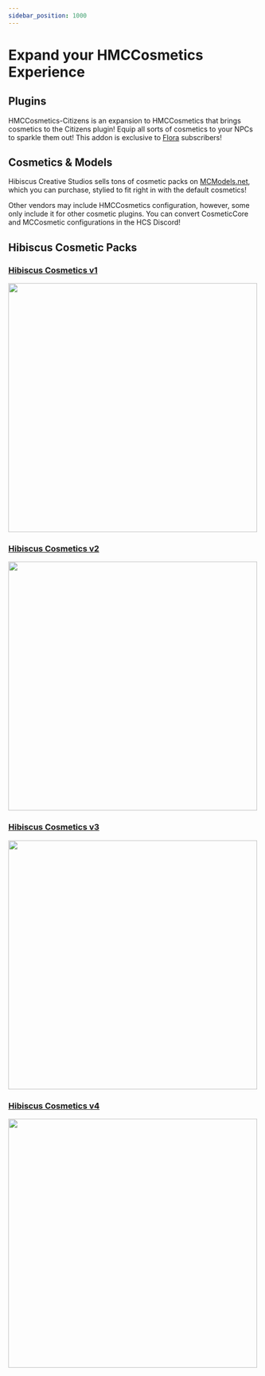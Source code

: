 ```yaml
---
sidebar_position: 1000
---
```


# Expand your HMCCosmetics Experience

## Plugins

HMCCosmetics-Citizens is an expansion to HMCCosmetics that brings cosmetics to the Citizens plugin! Equip all sorts of cosmetics to your NPCs to sparkle them out! This addon is exclusive to [Flora](https://ko-fi.com/hcs) subscribers!

## Cosmetics & Models

Hibiscus Creative Studios sells tons of cosmetic packs on [MCModels.net](https://mcmodels.net/vendors/hibiscus-studios-store/), which you can purchase, stylied to fit right in with the default cosmetics!

Other vendors may include HMCCosmetics configuration, however, some only include it for other cosmetic plugins. You can convert CosmeticCore and MCCosmetic configurations in the HCS Discord!

## Hibiscus Cosmetic Packs

### [Hibiscus Cosmetics v1](https://mcmodels.net/model/hibiscus-cosmetics-v1/)

<img src="https://i.ibb.co/xGR1RLF/image-2023-02-14-160547296.png"  width="500" height="500"></img>

### [Hibiscus Cosmetics v2](https://mcmodels.net/model/hibiscus-cosmetics-v2/)

<img src="https://i.ibb.co/gTzJcND/image-2023-02-14-160350007.png"  width="500" height="500"></img>

### [Hibiscus Cosmetics v3](https://mcmodels.net/model/hibiscus-cosmetics-v3/)

<img src ="https://i.ibb.co/qCNWqbX/image-2023-03-31-094422058.png"  width="500" height="500"></img>

### [Hibiscus Cosmetics v4](https://mcmodels.net/model/hibiscus-cosmetics-v4/)

<img src ="https://i.ibb.co/dmJKbfV/cover-922x.png"  width="500" height="500"></img>

